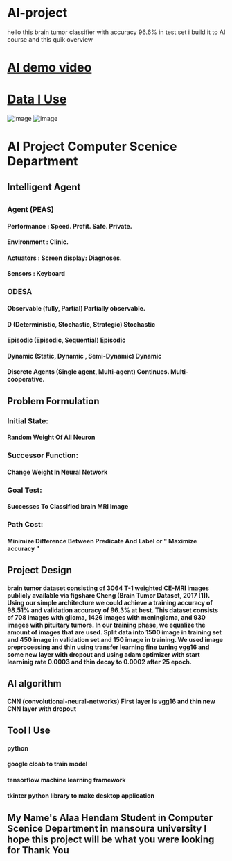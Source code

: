 # AI-project
hello this brain tumor classifier with accuracy 96.6% in test set i build it to AI course and this quik overview 
# [AI demo video](https://youtu.be/JqU_cqCVm50)
# [Data I Use](https://figshare.com/articles/brain_tumor_dataset/1512427)

![image](https://drive.google.com/uc?export=view&id=1gFzQi2tobnaaMVXRuEk021Km5Kih6oCX)
![image](https://drive.google.com/uc?export=view&id=1oteK8fbJKfOWuX1DG2_YtmMBkwAOPLZ7)
<html>
<h1>AI Project Computer Scenice Department </h1>
<h2>Intelligent Agent<h2>
<h3>Agent (PEAS)</h3>
<h4>Performance : Speed. Profit. Safe. Private.</h4>
<h4>Environment : Clinic.</h4>
<h4>Actuators : Screen display: Diagnoses. </h4>
<h4>Sensors : Keyboard</h4>

<h3>ODESA</h3>
<h4>Observable (fully, Partial)
Partially observable.
</h4>
<h4>D (Deterministic, Stochastic, Strategic)
 Stochastic
</h4>
<h4>Episodic (Episodic, Sequential)
Episodic
</h4>
<h4>Dynamic (Static, Dynamic , Semi-Dynamic)
Dynamic
</h4>
<h4>Discrete Agents  (Single agent, Multi-agent)
Continues. Multi-cooperative.
</h4>
<h2>Problem Formulation</h2>
<h3>Initial State:</h3>
<h4>Random Weight Of All Neuron</h4>
<h3>Successor Function:</h3>
<h4>Change Weight In Neural Network</h4>
<h3>Goal Test:</h3>
<h4>Successes To Classified brain MRI Image</h4>
<h3>Path Cost:</h3>
<h4>Minimize Difference Between Predicate And Label or " Maximize accuracy " </h4>

<h2>Project Design</h2>
<h4>brain tumor dataset consisting of 3064 T-1 weighted CE-MRI images publicly available via figshare Cheng (Brain Tumor Dataset, 2017 [1]). Using our simple architecture we could achieve a training accuracy of 98.51% and validation accuracy of 96.3% at best.
This dataset consists of 708 images with glioma, 1426 images with meningioma, and 930 images with pituitary tumors. In our training phase, we equalize the amount of images that are used.
Split data into 1500 image in training set and 450 image in validation set and 150 image in training.
We used image preprocessing and thin using transfer learning fine tuning vgg16 and some new layer with dropout and using adam optimizer with start learninig rate 0.0003 and thin decay to 0.0002  after 25 epoch.</h4>

<h2>AI algorithm</h2>
<h4>CNN (convolutional-neural-networks)
First layer is vgg16 and thin new CNN layer with dropout</h4>
<h2>Tool I Use </h2>
<h4>python</h4>
<h4>google cloab to train model</h4>
<h4>tensorflow machine learning framework</h4>
<h4>tkinter python library to make desktop application</h4>
<h2> My Name's Alaa Hendam Student in Computer Scenice Department in mansoura university I hope this project will be what you were looking for Thank You </h2>
</html>

